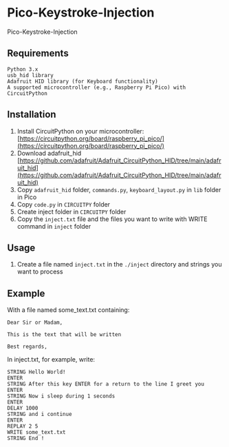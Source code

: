 # Pico-Keystroke-Injection
Pico-Keystroke-Injection

## Requirements

    Python 3.x
    usb_hid library
    Adafruit HID library (for Keyboard functionality)
    A supported microcontroller (e.g., Raspberry Pi Pico) with CircuitPython

## Installation
1. Install CircuitPython on your microcontroller: [https://circuitpython.org/board/raspberry_pi_pico/](https://circuitpython.org/board/raspberry_pi_pico/)
2. Download adafruit_hid [https://github.com/adafruit/Adafruit_CircuitPython_HID/tree/main/adafruit_hid](https://github.com/adafruit/Adafruit_CircuitPython_HID/tree/main/adafruit_hid)
3. Copy `adafruit_hid` folder, `commands.py`, `keyboard_layout.py` in `lib` folder in Pico
4. Copy `code.py` in `CIRCUITPY` folder
5. Create inject folder in `CIRCUITPY` folder
6. Copy the `inject.txt` file and the files you want to write with WRITE command in `inject` folder

## Usage
1. Create a file named `inject.txt` in the `./inject` directory and strings you want to process

## Example
With a file named some_text.txt containing:
```
Dear Sir or Madam,

This is the text that will be written

Best regards,
```
In inject.txt, for example, write:
```shell
STRING Hello World!
ENTER
STRING After this key ENTER for a return to the line I greet you
ENTER
STRING Now i sleep during 1 seconds
ENTER
DELAY 1000
STRING and i continue
ENTER
REPLAY 2 5
WRITE some_text.txt
STRING End !
```